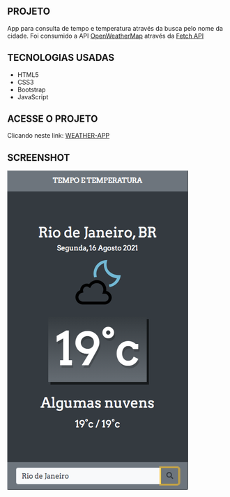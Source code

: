## PROJETO

App para consulta de tempo e temperatura através da busca pelo nome da cidade.
Foi consumido a API [OpenWeatherMap](https://openweathermap.org/) através da [Fetch API](https://developer.mozilla.org/pt-BR/docs/Web/API/Fetch_API)

## TECNOLOGIAS USADAS

- HTML5
- CSS3
- Bootstrap
- JavaScript

## ACESSE O PROJETO

Clicando neste link: [WEATHER-APP](https://flavio-sipoli.github.io/weather-app/)

## SCREENSHOT

![imagem](https://github.com/flavio-sipoli/weather-app/blob/master/public/screenshot/screenshot.png)

